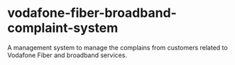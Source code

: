 # vodafone-fiber-broadband-complaint-system
A management system to manage the complains from customers related to Vodafone Fiber and broadband services. 
